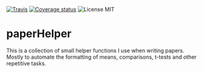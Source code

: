 [![Travis](https://img.shields.io/travis/jcpsantiago/paperHelper.svg?longCache=true&style=flat-square)](https://travis-ci.org/jcpsantiago/paperHelper)
[![Coverage status](https://codecov.io/gh/jcpsantiago/paperHelper/branch/master/graph/badge.svg)](https://codecov.io/github/jcpsantiago/paperHelper?branch=master)
![License MIT](https://img.shields.io/badge/License-MIT-blue.svg?longCache=true&style=flat-square)


# paperHelper

This is a collection of small helper functions I use when writing papers. Mostly
to automate the formatting of means, comparisons, t-tests and other repetitive
tasks.
